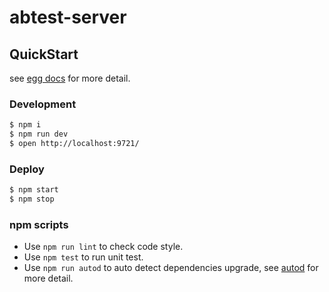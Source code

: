 # abtest-server



## QuickStart

<!-- add docs here for user -->

see [egg docs][egg] for more detail.

### Development

```bash
$ npm i
$ npm run dev
$ open http://localhost:9721/
```

### Deploy

```bash
$ npm start
$ npm stop
```

### npm scripts

- Use `npm run lint` to check code style.
- Use `npm test` to run unit test.
- Use `npm run autod` to auto detect dependencies upgrade, see [autod](https://www.npmjs.com/package/autod) for more detail.


[egg]: https://eggjs.org